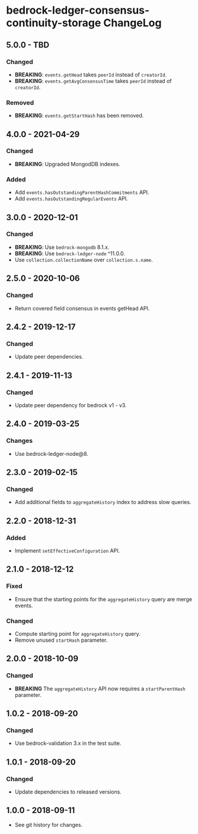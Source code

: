 # bedrock-ledger-consensus-continuity-storage ChangeLog

## 5.0.0 - TBD

### Changed
- **BREAKING**: `events.getHead` takes `peerId` instead of `creatorId`.
- **BREAKING**: `events.getAvgConsensusTime` takes `peerId` instead of `creatorId`.

### Removed
- **BREAKING**: `events.getStartHash` has been removed.

## 4.0.0 - 2021-04-29

### Changed
- **BREAKING**: Upgraded MongodDB indexes.

### Added
- Add `events.hasOutstandingParentHashCommitments` API.
- Add `events.hasOutstandingRegularEvents` API.

## 3.0.0 - 2020-12-01

### Changed
- **BREAKING**: Use `bedrock-mongodb` 8.1.x.
- **BREAKING**: Use `bedrock-ledger-node` ^11.0.0.
- Use `collection.collectionName` over `collection.s.name`.

## 2.5.0 - 2020-10-06

### Changed
- Return covered field consensus in events getHead API.

## 2.4.2 - 2019-12-17

### Changed
- Update peer dependencies.

## 2.4.1 - 2019-11-13

### Changed
- Update peer dependency for bedrock v1 - v3.

## 2.4.0 - 2019-03-25

### Changes
- Use bedrock-ledger-node@8.

## 2.3.0 - 2019-02-15

### Changed
- Add additional fields to `aggregateHistory` index to address slow queries.

## 2.2.0 - 2018-12-31

### Added
- Implement `setEffectiveConfiguration` API.

## 2.1.0 - 2018-12-12

### Fixed
- Ensure that the starting points for the `aggregateHistory` query are merge
  events.

### Changed
- Compute starting point for `aggregateHistory` query.
- Remove unused `startHash` parameter.

## 2.0.0 - 2018-10-09

### Changed
- **BREAKING** The `aggregateHistory` API now requires a `startParentHash`
  parameter.

## 1.0.2 - 2018-09-20

### Changed
- Use bedrock-validation 3.x in the test suite.

## 1.0.1 - 2018-09-20

### Changed
- Update dependencies to released versions.

## 1.0.0 - 2018-09-11

- See git history for changes.
